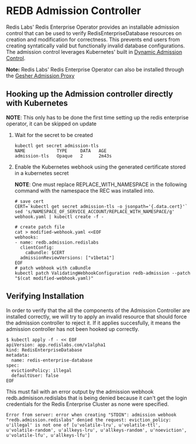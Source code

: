 # REDB Admission Controller

Redis Labs' Redis Enterprise Operator provides an installable admission control that can be used to verify RedisEnterpriseDatabase resources on creation and modification for correctness.  This prevents end users from creating syntatically valid but functionally invalid database configurations.  The admission control leverages Kubernetes' built in [Dynamic Admission Control](https://kubernetes.io/docs/reference/access-authn-authz/extensible-admission-controllers/).

**Note:** Redis Labs' Redis Enterprise Operator can also be installed through the [Gesher Admission Proxy](GESHER.md) 

## Hooking up the Admission controller directly with Kubernetes
**NOTE**: This only has to be done the first time setting up the redis enterprise operator, it can be skipped on update

1. Wait for the secret to be created

    ```shell script
    kubectl get secret admission-tls
    NAME            TYPE     DATA   AGE
    admission-tls   Opaque   2      2m43s
    ```

2. Enable the Kubernetes webhook using the generated certificate stored in a kubernetes secret

      **NOTE**: One must replace REPLACE_WITH_NAMESPACE in the following command with the namespace the REC was installed into.

      ```shell script
      # save cert
      CERT=`kubectl get secret admission-tls -o jsonpath='{.data.cert}'`
      sed 's/NAMESPACE_OF_SERVICE_ACCOUNT/REPLACE_WITH_NAMESPACE/g' webhook.yaml | kubectl create -f -

      # create patch file
      cat > modified-webhook.yaml <<EOF
      webhooks:
      - name: redb.admission.redislabs
        clientConfig:
          caBundle: $CERT
        admissionReviewVersions: ["v1beta1"]
      EOF
      # patch webhook with caBundle
      kubectl patch ValidatingWebhookConfiguration redb-admission --patch "$(cat modified-webhook.yaml)"
      ```
          
## Verifying Installation

In order to verify that the all the components of the Admission Controller are installed correctly, we will try to apply an invalid resource that should force the admission controller to reject it.  If it applies succesfully, it means the admission controller has not been hooked up correctly.

```shell script
$ kubectl apply -f - << EOF
apiVersion: app.redislabs.com/v1alpha1
kind: RedisEnterpriseDatabase
metadata:
  name: redis-enterprise-database
spec:
  evictionPolicy: illegal
  defaultUser: false
EOF
```

This must fail with an error output by the admission webhook redb.admisison.redislabs that is being denied because it can't get the login credentials for the Redis Enterprise Cluster as none were specified.

```shell script
Error from server: error when creating "STDIN": admission webhook "redb.admission.redislabs" denied the request: eviction_policy: u'illegal' is not one of [u'volatile-lru', u'volatile-ttl', u'volatile-random', u'allkeys-lru', u'allkeys-random', u'noeviction', u'volatile-lfu', u'allkeys-lfu']
```
